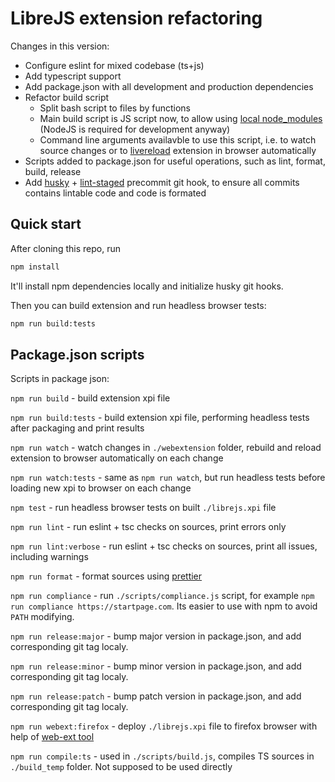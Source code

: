 # LibreJS extension refactoring

Changes in this version:

- Configure eslint for mixed codebase (ts+js)
- Add typescript support
- Add package.json with all development and production dependencies
- Refactor build script
  - Split bash script to files by functions
  - Main build script is JS script now, to allow using [local node_modules](https://docs.npmjs.com/cli/v8/using-npm/scripts#path) (NodeJS is required for development anyway)
  - Command line arguments availavble to use this script, i.e. to watch source changes or to [livereload](https://www.npmjs.com/package/web-ext) extension in browser automatically
- Scripts added to package.json for useful operations, such as lint, format, build, release
- Add [husky](https://www.npmjs.com/package/husky) + [lint-staged](https://github.com/okonet/lint-staged) precommit git hook, to ensure all commits contains lintable code and code is formated

## Quick start

After cloning this repo, run

```bash
npm install
```

It'll install npm dependencies locally and initialize husky git hooks.

Then you can build extension and run headless browser tests:

```bash
npm run build:tests
```

## Package.json scripts

Scripts in package json:

`npm run build` - build extension xpi file

`npm run build:tests` - build extension xpi file, performing headless tests after packaging and print results

`npm run watch` - watch changes in `./webextension` folder, rebuild and reload extension to browser automatically on each change

`npm run watch:tests` - same as `npm run watch`, but run headless tests before loading new xpi to browser on each change

`npm test` - run headless browser tests on built `./librejs.xpi` file

`npm run lint` - run eslint + tsc checks on sources, print errors only

`npm run lint:verbose` - run eslint + tsc checks on sources, print all issues, including warnings

`npm run format` - format sources using [prettier](https://www.npmjs.com/package/prettier)

`npm run compliance` - run `./scripts/compliance.js` script, for example `npm run compliance https://startpage.com`. Its easier to use with npm to avoid `PATH` modifying.

`npm run release:major` - bump major version in package.json, and add corresponding git tag localy.

`npm run release:minor` - bump minor version in package.json, and add corresponding git tag localy.

`npm run release:patch` - bump patch version in package.json, and add corresponding git tag localy.

`npm run webext:firefox` - deploy `./librejs.xpi` file to firefox browser with help of [web-ext tool](https://github.com/mozilla/web-ext)

`npm run compile:ts` - used in `./scripts/build.js`, compiles TS sources in `./build_temp` folder. Not supposed to be used directly
